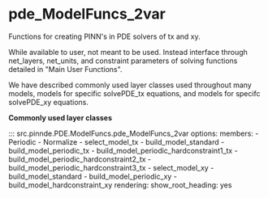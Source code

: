 # pde_ModelFuncs_2var

Functions for creating PINN's in PDE solvers of tx and xy.

While available to user, not meant to be used. Instead interface through
net_layers, net_units, and constraint parameters of solving functions detailed
in "Main User Functions".

We have described commonly used layer classes used throughout many models, models for specific solvePDE_tx
equations, and models for specifc solvePDE_xy equations.

**Commonly used layer classes**

::: src.pinnde.PDE.ModelFuncs.pde_ModelFuncs_2var
    options:
        members:
          - Periodic
          - Normalize
          - select_model_tx
          - build_model_standard
          - build_model_periodic_tx
          - build_model_periodic_hardconstraint1_tx
          - build_model_periodic_hardconstraint2_tx
          - build_model_periodic_hardconstraint3_tx
          - select_model_xy
          - build_model_standard
          - build_model_periodic_xy
          - build_model_hardconstraint_xy
    rendering:
      show_root_heading: yes